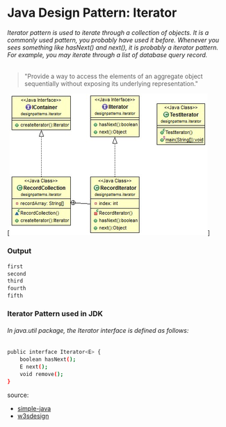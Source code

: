 # Java Design Pattern: Iterator

###### Iterator pattern is used to iterate through a collection of objects. It is a commonly used pattern, you probably have used it before. Whenever you sees something like hasNext() and next(), it is probably a iterator pattern. For example, you may iterate through a list of database query record.

> "Provide a way to access the elements of an aggregate object sequentially
without exposing its underlying representation."

[![Iterator-pattern](../../../../resources/img/iterator.jpg)]


### Output
```sh
first
second
third
fourth
fifth
```

### Iterator Pattern used in JDK

###### In java.util package, the Iterator interface is defined as follows:
```sh
public interface Iterator<E> {
    boolean hasNext();
    E next();
    void remove();
}
```

source:
- [simple-java](https://www.programcreek.com/2013/02/java-design-pattern-iterator/) 
- [w3sdesign](http://www.w3sdesign.com/index0100.php)